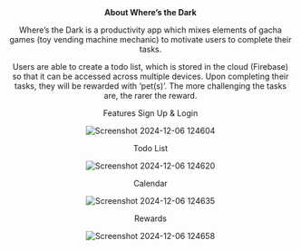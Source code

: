 <div align="center">
<strong>About Where’s the Dark</strong>

  
Where’s the Dark is a productivity app which mixes elements of gacha games (toy vending machine mechanic) to motivate users to complete their tasks. 

Users are able to create a todo list, which is stored in the cloud (Firebase) so that it can be accessed across multiple devices. Upon completing their tasks, they will be rewarded with ‘pet(s)’. The more challenging the tasks are, the rarer the reward.


Features
Sign Up & Login

![Screenshot 2024-12-06 124604](https://github.com/user-attachments/assets/2631df59-e548-42bb-a57c-10cbd0174f5d)



 
Todo List

![Screenshot 2024-12-06 124620](https://github.com/user-attachments/assets/72f036a8-78d1-4f57-808a-d55989d8c77a)


     

Calendar

![Screenshot 2024-12-06 124635](https://github.com/user-attachments/assets/84001710-bc80-4369-a077-07a9cfed3aae)



Rewards

![Screenshot 2024-12-06 124658](https://github.com/user-attachments/assets/caca717c-3003-4ca7-a579-c757ffeb4123)


</div>




